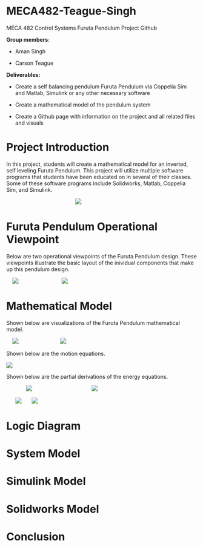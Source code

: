# MECA482-Teague-Singh
MECA 482 Control Systems Furuta Pendulum Project Github

**Group members**: 

- Aman Singh 

- Carson Teague

**Deliverables:**

- Create a self balancing pendulum Furuta Pendulum via Coppelia Sim and Matlab, Simulink or any other necessary software

- Create a mathematical model of the pendulum system

- Create a Github page with information on the project and all related files and visuals 

# Project Introduction
In this project, students will create a mathematical model for an inverted, self leveling Furuta Pendulum. This project will utilize multiple software programs that students have been educated on in several of their classes. Some of these software programs include Solidworks, Matlab, Coppelia Sim, and Simulink. 

&emsp;&emsp;&emsp;&emsp;&emsp;&emsp;&emsp;&emsp;&emsp;&emsp;&emsp;&emsp;&emsp;![](Images/googlependulum.png)

# Furuta Pendulum Operational Viewpoint
Below are two operational viewpoints of the Furuta Pendulum design. These viewpoints illustrate the basic layout of the inividual components that make up this pendulum design.

&nbsp;&nbsp;&nbsp;&nbsp;![](Images/drawioside.jpg)&nbsp;&nbsp;&nbsp;&nbsp;&nbsp;&nbsp;&nbsp;&nbsp;&nbsp;&nbsp;&nbsp;&nbsp;&nbsp;&nbsp;&nbsp;&nbsp;&nbsp;&nbsp;&nbsp;&nbsp;&nbsp;&nbsp;&nbsp;&nbsp;&nbsp;&nbsp;&nbsp;&nbsp; ![](Images/drawiofront.jpg)

# Mathematical Model
Shown below are visualizations of the Furuta Pendulum mathematical model. 

&nbsp;&nbsp;&nbsp;&nbsp;![](Images/Pendmathmodelfront.jpg)&nbsp;&nbsp;&nbsp;&nbsp;&nbsp;&nbsp;&nbsp;&nbsp;&nbsp;&nbsp;&nbsp;&nbsp;&nbsp;&nbsp;&nbsp;&nbsp;&nbsp;&nbsp;&nbsp;&nbsp;&nbsp;&nbsp;&nbsp;&nbsp;&nbsp;&nbsp;&nbsp;&nbsp;![](Images/pendulumforces.jpg)

Shown below are the motion equations.

![](Images/motioneqs.jpg)

Shown below are the partial derivations of the energy equations.

&emsp;&emsp;&nbsp;&nbsp;&nbsp;&nbsp;&nbsp;&nbsp;![](Images/veqs.jpg) &emsp;&emsp;&emsp;&emsp;&emsp;&emsp;&emsp;&nbsp;&nbsp;&nbsp;&nbsp;&nbsp;&nbsp;&nbsp;&nbsp;&nbsp;&nbsp;&nbsp;&nbsp;&nbsp; ![](Images/teqs.jpg) 

&nbsp;&nbsp;&nbsp;&nbsp;&nbsp;&nbsp;![](Images/qeqs.jpg) &nbsp;&nbsp;&nbsp;&nbsp;&nbsp;&nbsp;![](Images/leqs.jpg)

# Logic Diagram

# System Model

# Simulink Model

# Solidworks Model

# Conclusion
